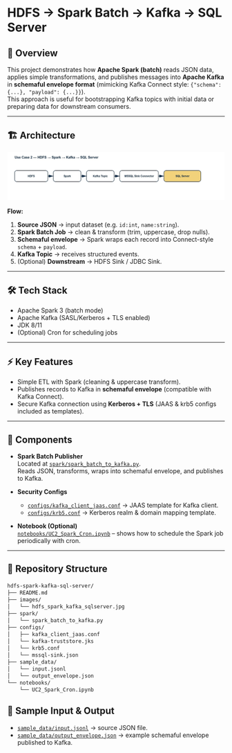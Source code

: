 # HDFS → Spark Batch → Kafka → SQL Server

## 📖 Overview
This project demonstrates how **Apache Spark (batch)** reads JSON data, applies simple transformations, and publishes messages into **Apache Kafka** in **schemaful envelope format** (mimicking Kafka Connect style: `{"schema": {...}, "payload": {...}}`).  
This approach is useful for bootstrapping Kafka topics with initial data or preparing data for downstream consumers.

---
 
## 🏗 Architecture
<img src="image/hdfs_spark_kafka_sqlserver.jpg" alt="Spark Batch to Kafka" width="800"/>

**Flow:**
1. **Source JSON** → input dataset (e.g. `id:int`, `name:string`).  
2. **Spark Batch Job** → clean & transform (trim, uppercase, drop nulls).  
3. **Schemaful envelope** → Spark wraps each record into Connect-style `schema` + `payload`.  
4. **Kafka Topic** → receives structured events.  
5. (Optional) **Downstream** → HDFS Sink / JDBC Sink.

---

## 🛠 Tech Stack
- Apache Spark 3 (batch mode)  
- Apache Kafka (SASL/Kerberos + TLS enabled)  
- JDK 8/11  
- (Optional) Cron for scheduling jobs  

---

## ⚡ Key Features
- Simple ETL with Spark (cleaning & uppercase transform).  
- Publishes records to Kafka in **schemaful envelope** (compatible with Kafka Connect).  
- Secure Kafka connection using **Kerberos + TLS** (JAAS & krb5 configs included as templates).  

---

## 🚀 Components
- **Spark Batch Publisher**  
  Located at [`spark/spark_batch_to_kafka.py`](spark/spark_batch_to_kafka.py).  
  Reads JSON, transforms, wraps into schemaful envelope, and publishes to Kafka.  

- **Security Configs**  
  - [`configs/kafka_client_jaas.conf`](configs/kafka_client_jaas.conf) → JAAS template for Kafka client.  
  - [`configs/krb5.conf`](configs/krb5.conf) → Kerberos realm & domain mapping template.  

- **Notebook (Optional)**  
  [`notebooks/UC2_Spark_Cron.ipynb`](notebooks/UC2_Spark_Cron.ipynb) – shows how to schedule the Spark job periodically with cron.

---

## 📂 Repository Structure
```text
hdfs-spark-kafka-sql-server/
├── README.md
├── images/
│   └── hdfs_spark_kafka_sqlserver.jpg
├── spark/
│   └── spark_batch_to_kafka.py
├── configs/
│   ├── kafka_client_jaas.conf
│   └── kafka-truststore.jks
│   └── krb5.conf
│   └── mssql-sink.json
├── sample_data/
│   └── input.jsonl
│   └── output_envelope.json
└── notebooks/
    └── UC2_Spark_Cron.ipynb
```

## 🧪 Sample Input & Output

- [`sample_data/input.jsonl`](sample_data/input.jsonl) → source JSON file.  
- [`sample_data/output_envelope.json`](sample_data/output_envelope.json) → example schemaful envelope published to Kafka.


